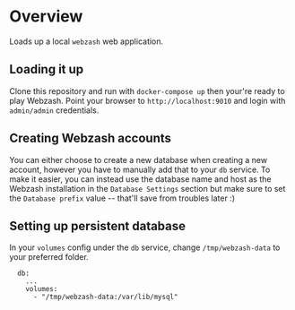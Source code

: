 # Overview
Loads up a local `webzash` web application.

## Loading it up
Clone this repository and run with `docker-compose up` then your're ready to play Webzash. 
Point your browser to `http://localhost:9010` and login with `admin/admin` credentials. 

## Creating Webzash accounts
You can either choose to create a new database when creating a new account, however you have to manually add that to your `db` service. To make it easier, you can instead use the database name and host as the Webzash installation in the `Database Settings` section but make sure to set the `Database prefix` value -- that'll save from troubles later :)


## Setting up persistent database
In your `volumes` config under the `db` service, change `/tmp/webzash-data` to your preferred folder.
```
  db: 
    ...
    volumes: 
      - "/tmp/webzash-data:/var/lib/mysql"
```
